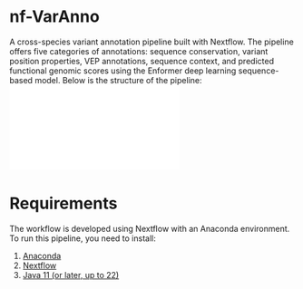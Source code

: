 # nf-VarAnno
A cross-species variant annotation pipeline built with Nextflow. The pipeline offers five categories of annotations: sequence conservation, variant position properties, VEP annotations, sequence context, and predicted functional genomic scores using the Enformer deep learning sequence-based model. Below is the structure of the pipeline:
![Pipeline structure](images/pipeline_structure.pdf)

# Requirements
The workflow is developed using Nextflow with an Anaconda environment. To run this pipeline, you need to install:
1. [Anaconda](https://www.anaconda.com/products/individual)
2. [Nextflow](https://www.nextflow.io/)
3. [Java 11 (or later, up to 22)](http://www.oracle.com/technetwork/java/javase/downloads/index.html)

